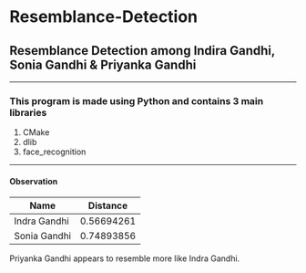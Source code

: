 # Resemblance-Detection
## Resemblance Detection among Indira Gandhi, Sonia Gandhi &amp; Priyanka Gandhi <br>
***
### This program is made using Python and contains 3 main libraries <br>
1. CMake
2. dlib
3. face_recognition
---
#### Observation
|Name|Distance|
|----|--------|
|Indra Gandhi|0.56694261|
|Sonia Gandhi|0.74893856|


Priyanka Gandhi appears to resemble more like Indra Gandhi.
